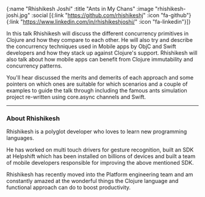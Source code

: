 {:name "Rhishikesh Joshi"
 :title "Ants in My Chans"
 :image "rhishikesh-joshi.jpg"
 :social [{:link "https://github.com/rhishikeshj" :icon "fa-github"}
          {:link "https://www.linkedin.com/in/rhishikeshjoshi/" :icon "fa-linkedin"}]}

In this talk Rhishikesh will discuss the different concurrency primitives in Clojure and how they compare to each other. He will also try and describe the concurrency techniques used in Mobile apps by ObjC and Swift developers and how they stack up against Clojure's support. Rhishikesh will also talk about how mobile apps can benefit from Clojure immutability and concurrency patterns.

You'll hear discussed the merits and demerits of each approach and some pointers on which ones are suitable for which scenarios and a couple of examples to guide the talk through including the famous ants simulation project re-written using core.async channels and Swift.

---

### About Rhishikesh

Rhishikesh is a polyglot developer who loves to learn new programming languages.

He has worked on multi touch drivers for gesture recognition, built an SDK at Helpshift which has been installed on billions of devices and built a team of mobile developers responsible for improving the above mentioned SDK. 

Rhishikesh has recently moved into the Platform engineering team and am constantly amazed at the wonderful things the Clojure language and functional approach can do to boost productivity.
